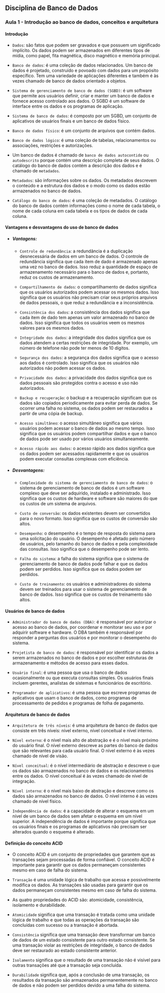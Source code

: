 ## Disciplina de Banco de Dados

### Aula 1 - Introdução ao banco de dados, conceitos e arquitetura

#### Introdução

- `Dados`: são fatos que podem ser gravados e que possuem um significado implícito. Os dados podem ser armazenados em diferentes tipos de mídia, como papel, fita magnética, disco magnético e memória principal.

- `Banco de dados`: é uma coleção de dados relacionados. Um banco de dados é projetado, construído e povoado com dados para um propósito específico. Tem uma variedade de aplicações diferentes e também é às vezes chamado de banco de dados orientado a objetos.

- `Sistema de gerenciamento de banco de dados (SGBD)`: é um software que permite aos usuários definir, criar e manter um banco de dados e fornece acesso controlado aos dados. O SGBD é um software de interface entre os dados e os programas de aplicação.

- `Sistema de banco de dados`: é composto por um SGBD, um conjunto de aplicativos de usuários finais e um banco de dados físico.

- `Banco de dados físico`: é um conjunto de arquivos que contém dados.

- `Banco de dados lógico`: é uma coleção de tabelas, relacionamentos ou associações, restrições e autorizações.

- Um banco de dados é chamado de `banco de dados autocontido` ou `autodescrito` porque contém uma descrição completa de seus dados. O catálogo do banco de dados contém a descrição dos dados e é chamado de `metadados`.

- `Metadados`: são informações sobre os dados. Os metadados descrevem o conteúdo e a estrutura dos dados e o modo como os dados estão armazenados no banco de dados.

- `Catálogo do banco de dados`: é uma coleção de metadados. O catálogo do banco de dados contém informações como o nome de cada tabela, o nome de cada coluna em cada tabela e os tipos de dados de cada coluna.

#### Vantagens e desvantagens do uso de banco de dados

- ##### Vantagens:

    - `Controle de redundância`: a redundância é a duplicação desnecessária de dados em um banco de dados. O controle de redundância significa que cada item de dado é armazenado apenas uma vez no banco de dados. Isso reduz a quantidade de espaço de armazenamento necessário para o banco de dados e, portanto, reduz os custos de armazenamento.

    - `Compartilhamento de dados`: o compartilhamento de dados significa que os usuários autorizados podem acessar os mesmos dados. Isso significa que os usuários não precisam criar seus próprios arquivos de dados pessoais, o que reduz a redundância e a inconsistência.

    - `Consistência dos dados`: a consistência dos dados significa que cada item de dado tem apenas um valor armazenado no banco de dados. Isso significa que todos os usuários veem os mesmos valores para os mesmos dados.

    - `Integridade dos dados`: a integridade dos dados significa que os dados atendem a certas restrições de integridade. Por exemplo, um número de telefone não pode ter menos de 10 dígitos.

    - `Segurança dos dados`: a segurança dos dados significa que o acesso aos dados é controlado. Isso significa que os usuários não autorizados não podem acessar os dados.

    - `Privacidade dos dados`: a privacidade dos dados significa que os dados pessoais são protegidos contra o acesso e uso não autorizados.

    - `Backup e recuperação`: o backup e a recuperação significam que os dados são copiados periodicamente para evitar perda de dados. Se ocorrer uma falha no sistema, os dados podem ser restaurados a partir de uma cópia de backup.

    - `Acesso simultâneo`: o acesso simultâneo significa que vários usuários podem acessar o banco de dados ao mesmo tempo. Isso significa que os usuários podem compartilhar dados e que o banco de dados pode ser usado por vários usuários simultaneamente.

    - `Acesso rápido aos dados`: o acesso rápido aos dados significa que os dados podem ser acessados rapidamente e que os usuários podem executar consultas complexas com eficiência.

- ##### Desvantagens:

    - `Complexidade do sistema de gerenciamento de banco de dados`: o sistema de gerenciamento de banco de dados é um software complexo que deve ser adquirido, instalado e administrado. Isso significa que os custos de hardware e software são maiores do que os custos de um sistema de arquivos.

    - `Custo de conversão`: os dados existentes devem ser convertidos para o novo formato. Isso significa que os custos de conversão são altos.

    - `Desempenho`: o desempenho é o tempo de resposta do sistema para uma solicitação do usuário. O desempenho é afetado pelo número de usuários, pelo tamanho do banco de dados e pela complexidade das consultas. Isso significa que o desempenho pode ser lento.

    - `Falha do sistema`: a falha do sistema significa que o sistema de gerenciamento de banco de dados pode falhar e que os dados podem ser perdidos. Isso significa que os dados podem ser perdidos.

    - `Custo de treinamento`: os usuários e administradores do sistema devem ser treinados para usar o sistema de gerenciamento de banco de dados. Isso significa que os custos de treinamento são altos.

#### Usuários de banco de dados

- `Administrador do banco de dados (DBA)`: é responsável por autorizar o acesso ao banco de dados, por coordenar e monitorar seu uso e por adquirir software e hardware. O DBA também é responsável por responder a perguntas dos usuários e por monitorar o desempenho do sistema.

- `Projetista de banco de dados`: é responsável por identificar os dados a serem armazenados no banco de dados e por escolher estruturas de armazenamento e métodos de acesso para esses dados.

- `Usuário final`: é uma pessoa que usa o banco de dados ocasionalmente ou que executa consultas simples. Os usuários finais incluem gerentes, analistas de sistemas e funcionários de escritório.

- `Programador de aplicativos`: é uma pessoa que escreve programas de aplicativos que usam o banco de dados, como programas de processamento de pedidos e programas de folha de pagamento.

#### Arquitetura de banco de dados

- `Arquitetura de três níveis`: é uma arquitetura de banco de dados que consiste em três níveis: nível externo, nível conceitual e nível interno.

- `Nível externo`: é o nível mais alto de abstração e é o nível mais próximo do usuário final. O nível externo descreve as partes do banco de dados que são relevantes para cada usuário final. O nível externo é às vezes chamado de nível de visão.

- `Nível conceitual`: é o nível intermediário de abstração e descreve o que os dados são armazenados no banco de dados e os relacionamentos entre os dados. O nível conceitual é às vezes chamado de nível de integração.

- `Nível interno`: é o nível mais baixo de abstração e descreve como os dados são armazenados no banco de dados. O nível interno é às vezes chamado de nível físico.

- `Independência de dados`: é a capacidade de alterar o esquema em um nível de um banco de dados sem afetar o esquema em um nível superior. A independência de dados é importante porque significa que os usuários finais e os programas de aplicativos não precisam ser alterados quando o esquema é alterado.

#### Definição do conceito ACID

- O conceito ACID é um conjunto de propriedades que garantem que as transações sejam processadas de forma confiável. O conceito ACID é importante para garantir que os dados permaneçam consistentes mesmo em caso de falha do sistema.

- `Transação` é uma unidade lógica de trabalho que acessa e possivelmente modifica os dados. As transações são usadas para garantir que os dados permaneçam consistentes mesmo em caso de falha do sistema.

- As quatro propriedades do ACID são: atomicidade, consistência, isolamento e durabilidade.

- `Atomicidade` significa que uma transação é tratada como uma unidade lógica de trabalho e que todas as operações da transação são concluídas com sucesso ou a transação é abortada.

- `Consistência` significa que uma transação deve transformar um banco de dados de um estado consistente para outro estado consistente. Se uma transação violar as restrições de integridade, o banco de dados deve ser restaurado ao estado consistente anterior.

- `Isolamento` significa que o resultado de uma transação não é visível para outras transações até que a transação seja concluída.

- `Durabilidade` significa que, após a conclusão de uma transação, os resultados da transação são armazenados permanentemente no banco de dados e não podem ser perdidos devido a uma falha do sistema.